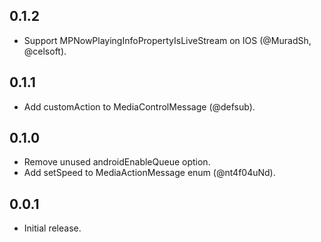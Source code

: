 ## 0.1.2

* Support MPNowPlayingInfoPropertyIsLiveStream on IOS (@MuradSh, @celsoft).

## 0.1.1

* Add customAction to MediaControlMessage (@defsub).

## 0.1.0

* Remove unused androidEnableQueue option.
* Add setSpeed to MediaActionMessage enum (@nt4f04uNd).

## 0.0.1

* Initial release.
